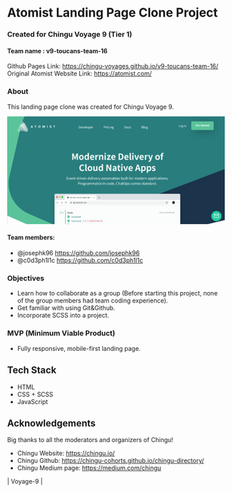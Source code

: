 # Atomist Landing Page Clone Project
### Created for Chingu Voyage 9 (Tier 1)
 #### Team name : v9-toucans-team-16
 
 Github Pages Link: https://chingu-voyages.github.io/v9-toucans-team-16/
 Original Atomist Website Link: https://atomist.com/
 
### About
This landing page clone was created for Chingu Voyage 9.

![Clone Page](site-screenshot.png)


#### Team members:
- @josephk96 https://github.com/josephk96
- @c0d3ph1l1c https://github.com/c0d3ph1l1c


### Objectives
- Learn how to collaborate as a group (Before starting this project, none of the group members had team coding experience).
- Get familiar with using Git&Github.
- Incorporate SCSS into a project.

### MVP (Minimum Viable Product)
- Fully responsive, mobile-first landing page.

## Tech Stack
- HTML
- CSS + SCSS
- JavaScript

## Acknowledgements
Big thanks to all the moderators and organizers of Chingu!
- Chingu Website: https://chingu.io/
- Chingu Github: https://chingu-cohorts.github.io/chingu-directory/  
- Chingu Medium page: https://medium.com/chingu

| Voyage-9 | 

